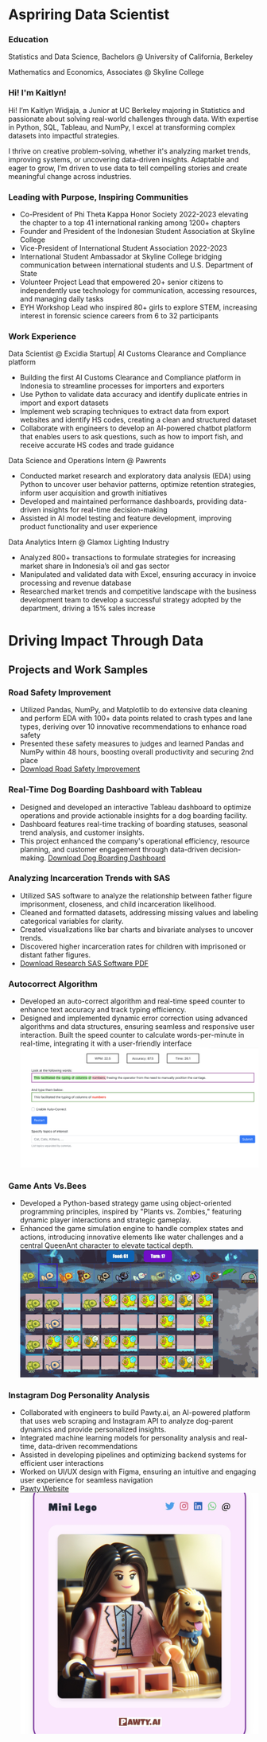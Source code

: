
# Aspriring Data Scientist 
### Education 
Statistics and Data Science, Bachelors @ University of California, Berkeley

Mathematics and Economics, Associates @ Skyline College 


### Hi! I'm Kaitlyn!

Hi! I’m Kaitlyn Widjaja, a Junior at UC Berkeley majoring in Statistics and passionate about solving real-world challenges through data. With expertise in Python, SQL, Tableau, and NumPy, I excel at transforming complex datasets into impactful strategies.

I thrive on creative problem-solving, whether it's analyzing market trends, improving systems, or uncovering data-driven insights. Adaptable and eager to grow, I’m driven to use data to tell compelling stories and create meaningful change across industries.

### Leading with Purpose, Inspiring Communities

- Co-President of Phi Theta Kappa Honor Society 2022-2023 elevating the chapter to a top 41 international ranking among 1200+ chapters
- Founder and President of the Indonesian Student Association at Skyline College
- Vice-President of International Student Association 2022-2023
- International Student Ambassador at Skyline College bridging communication between international students and U.S. Department of State
- Volunteer Project Lead that empowered 20+ senior citizens to independently use technology for communication, accessing resources, and managing daily tasks
- EYH Workshop Lead who inspired 80+ girls to explore STEM, increasing interest in forensic science careers from 6 to 32 participants


### Work Experience 
Data Scientist @ Excidia Startup| AI Customs Clearance and Compliance platform 
- Building the first AI Customs Clearance and Compliance platform in Indonesia to streamline processes for importers and exporters
- Use Python to validate data accuracy and identify duplicate entries in import and export datasets
- Implement web scraping techniques to extract data from export websites and identify HS codes, creating a clean and structured dataset
- Collaborate with engineers to develop an AI-powered chatbot platform that enables users to ask questions, such as how to import fish, and receive accurate HS codes and trade guidance

Data Science and Operations Intern @ Pawrents 
- Conducted market research and exploratory data analysis (EDA) using Python to uncover user behavior patterns, optimize retention strategies, inform user acquisition and growth initiatives
- Developed and maintained performance dashboards, providing data-driven insights for real-time decision-making
- Assisted in AI model testing and feature development, improving product functionality and user experience

Data Analytics Intern @ Glamox Lighting Industry
- Analyzed 800+ transactions to formulate strategies for increasing market share in Indonesia’s oil and gas sector
- Manipulated and validated data with Excel, ensuring accuracy in invoice processing and revenue database
- Researched market trends and competitive landscape with the business development team to develop a successful
strategy adopted by the department, driving a 15% sales increase

# Driving Impact Through Data

## Projects and Work Samples

### Road Safety Improvement
- Utilized Pandas, NumPy, and Matplotlib to do extensive data cleaning and perform EDA with 100+ data points related to crash types and lane types, deriving over 10 innovative recommendations to enhance road safety
- Presented these safety measures to judges and learned Pandas and NumPy within 48 hours, boosting overall productivity and securing 2nd place
- [Download Road Safety Improvement](/assets/ShowcaseBeamTeam.pdf)


### Real-Time Dog Boarding Dashboard with Tableau
- Designed and developed an interactive Tableau dashboard to optimize operations and provide actionable insights for a dog boarding facility. 
- Dashboard features real-time tracking of boarding statuses, seasonal trend analysis, and customer insights. 
- This project enhanced the company's operational efficiency, resource planning, and customer engagement through data-driven decision-making.
  [Download Dog Boarding Dashboard](/assets/Dashboard.pdf)

### Analyzing Incarceration Trends with SAS
- Utilized SAS software to analyze the relationship between father figure imprisonment, closeness, and child incarceration likelihood. 
- Cleaned and formatted datasets, addressing missing values and labeling categorical variables for clarity. 
- Created visualizations like bar charts and bivariate analyses to uncover trends. 
- Discovered higher incarceration rates for children with imprisoned or distant father figures.
- [Download Research SAS Software PDF](/assets/ResearchSASsoftware.pdf)

### Autocorrect Algorithm
- Developed an auto-correct algorithm and real-time speed counter to enhance text accuracy and track typing efficiency. 
- Designed and implemented dynamic error correction using advanced algorithms and data structures, ensuring seamless and responsive user interaction. Built the speed  counter to calculate words-per-minute in real-time, integrating it with a user-friendly interface
![autocorrectimage](/assets/autocorrect.png)


### Game Ants Vs.Bees
- Developed a Python-based strategy game using object-oriented programming principles, inspired by "Plants vs. Zombies," featuring dynamic player interactions and strategic gameplay. 
- Enhanced the game simulation engine to handle complex states and actions, introducing innovative elements like water challenges and a central QueenAnt character to elevate tactical depth.
![ants](/assets/antsvsbees.gif)

### Instagram Dog Personality Analysis
- Collaborated with engineers to build Pawty.ai, an AI-powered platform that uses web scraping and Instagram API to analyze dog-parent dynamics and provide personalized insights. 
- Integrated machine learning models for personality analysis and real-time, data-driven recommendations
- Assisted in developing pipelines and optimizing backend systems for efficient user interactions
- Worked on UI/UX design with Figma, ensuring an intuitive and engaging user experience for seamless navigation
- [Pawty Website](https://pawty.ai/)
![image](/assets/pawtyimage.jpg)







  



